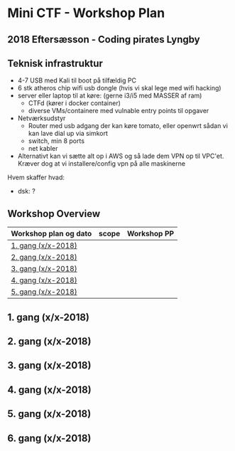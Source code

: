 # Mini CTF - Workshop Plan

## 2018 Eftersæsson - Coding pirates Lyngby

## Teknisk infrastruktur

* 4-7 USB med Kali til boot på tilfældig PC
* 6 stk atheros chip wifi usb dongle (hvis vi skal lege med wifi hacking)
* server eller laptop til at køre: (gerne i3/i5 med MASSER af ram)
   * CTFd (kører i docker container)
   * diverse VMs/containere med vulnable entry points til opgaver 
* Netværksudstyr
   * Router med usb adgang der kan køre tomato, eller openwrt sådan vi kan lave dial up via simkort
   * switch, min 8 ports
   * net kabler
* Alternativt kan vi sætte alt op i AWS og så lade dem VPN op til VPC'et. Kræver dog at vi installere/config vpn på alle maskinerne

Hvem skaffer hvad:
* dsk: ?

## Workshop Overview

| Workshop plan og dato | scope | Workshop PP |
| --- | --- | --- |
| [1. gang (x/x-2018)](#1.-gang (x/x-2018) ) | |
| [2. gang (x/x-2018)](#2.-gang (x/x-2018) ) | |
| [3. gang (x/x-2018)](#3.-gang (x/x-2018) ) | |
| [4. gang (x/x-2018)](#4.-gang (x/x-2018) ) | |
| [5. gang (x/x-2018)](#5.-gang (x/x-2018) ) | |

## 1. gang (x/x-2018)

## 2. gang (x/x-2018)

## 3. gang (x/x-2018)

## 4. gang (x/x-2018)

## 5. gang (x/x-2018)

## 6. gang (x/x-2018)
